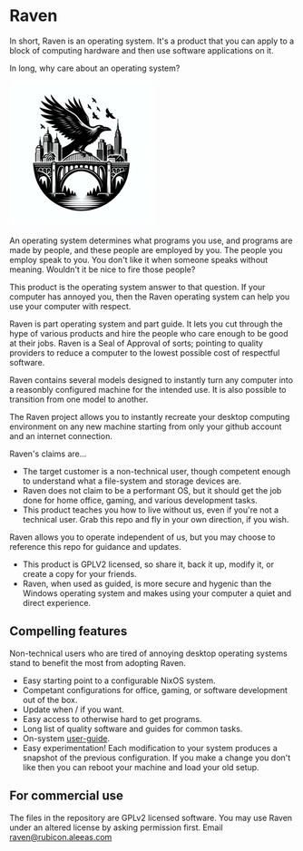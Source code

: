 # Raven

In short, Raven is an operating system. It's a product that you can apply to a
block of computing hardware and then use software applications on it.

In long, why care about an operating system?

<img src="logo.png" width="256" height="256">

An operating system determines what programs you use, and programs are
made by people, and these people are employed by you. The people you employ
speak to you. You don't like it when someone speaks without meaning. Wouldn't
it be nice to fire those people?

This product is the operating system answer to that question. If your computer
has annoyed you, then the Raven operating system can help you use your computer
with respect.

Raven is part operating system and part guide. It lets you cut through the hype
of various products and hire the people who care enough to be good at their jobs.
Raven is a Seal of Approval of sorts; pointing to quality providers to reduce a
computer to the lowest possible cost of respectful software.

Raven contains several models designed to instantly turn any computer
into a reasonbly configured machine for the intended use. It is also possible
to transition from one model to another.

The Raven project allows you to instantly recreate your desktop computing
environment on any new machine starting from only your github account and an
internet connection.

Raven's claims are...
- The target customer is a non-technical user, though competent enough to understand
  what a file-system and storage devices are.
- Raven does not claim to be a performant OS, but it should get the job done
  for home office, gaming, and various development tasks.
- This product teaches you how to live without us, even if you're not a technical
  user. Grab this repo and fly in your own direction, if you wish.

Raven allows you to operate independent of us, but you may choose to reference
this repo for guidance and updates.

- This product is GPLV2 licensed, so share it, back it up, modify it, or create a copy
  for your friends. 
- Raven, when used as guided, is more secure and hygenic than the Windows operating
  system and makes using your computer a quiet and direct experience.

## Compelling features
Non-technical users who are tired of annoying desktop operating systems stand
to benefit the most from adopting Raven.

- Easy starting point to a configurable NixOS system.
- Competant configurations for office, gaming, or software development out of the box.
- Update when / if you want.
- Easy access to otherwise hard to get programs.
- Long list of quality software and guides for common tasks.
- On-system [user-guide](./docs/user-guide.md).
- Easy experimentation! Each modification to your system produces a snapshot of the
  previous configuration. If you make a change you don't like then you can reboot
  your machine and load your old setup.

## For commercial use
The files in the repository are GPLv2 licensed software. You may use Raven under an
altered license by asking permission first. Email raven@rubicon.aleeas.com
